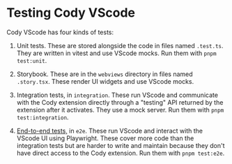 # Testing Cody VScode

Cody VScode has four kinds of tests:

1. Unit tests. These are stored alongside the code in files named `.test.ts`.
   They are written in vitest and use VScode mocks. Run them with `pnpm test:unit`.

2. Storybook. These are in the `webviews` directory in files named `.story.tsx`.
   These render UI widgets and use VScode mocks.

3. Integration tests, in `integration`. These run VScode and communicate with
   the Cody extension directly through a "testing" API returned by the extension
   after it activates. They use a mock server. Run them with `pnpm test:integration`.

4. [End-to-end tests,](e2e/README.md) in `e2e`. These run VScode and interact with
   the VScode UI using Playwright. These cover more code than the integration tests
   but are harder to write and maintain because they don't have direct access to the
   Cody extension. Run them with `pnpm test:e2e`.
